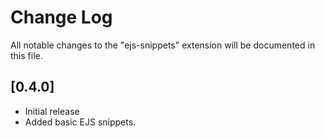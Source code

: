 # Change Log

All notable changes to the "ejs-snippets" extension will be documented in this file.

## [0.4.0]

- Initial release
- Added basic EJS snippets.
